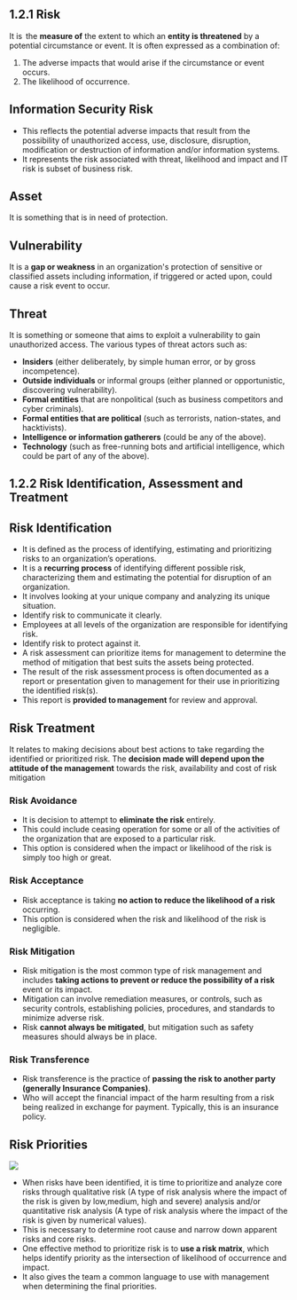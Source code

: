 
## 1.2.1 Risk

It is  the **measure of** the extent to which an **entity is threatened** by a potential circumstance or event. It is often expressed as a combination of:

1.  The adverse impacts that would arise if the circumstance or event occurs.
2.  The likelihood of occurrence.

## Information Security Risk

- This reflects the potential adverse impacts that result from the possibility of unauthorized access, use, disclosure, disruption, modification or destruction of information and/or information systems.
- It represents the risk associated with threat, likelihood and impact and IT risk is subset of business risk.

## Asset

It is something that is in need of protection.

## Vulnerability

It is a **gap or weakness** in an organization's protection of sensitive or classified assets including information, if triggered or acted upon, could cause a risk event to occur.

## Threat 

It is something or someone that aims to exploit a vulnerability to gain unauthorized access. The various types of threat actors such as: 
- **Insiders** (either deliberately, by simple human error, or by gross incompetence).
- **Outside individuals** or informal groups (either planned or opportunistic, discovering vulnerability).
- **Formal entities** that are nonpolitical (such as business competitors and cyber criminals).
- **Formal entities that are political** (such as terrorists, nation-states, and hacktivists).
- **Intelligence or information gatherers** (could be any of the above).
- **Technology** (such as free-running bots and artificial intelligence, which could be part of any of the above).

## 1.2.2 Risk Identification, Assessment and Treatment

## Risk Identification 

- It is defined as the process of identifying, estimating and prioritizing risks to an organization’s operations.
- It is a **recurring process** of identifying different possible risk, characterizing them and estimating the potential for disruption of an organization.
- It involves looking at your unique company and analyzing its unique situation.
- Identify risk to communicate it clearly. 
- Employees at all levels of the organization are responsible for identifying risk.
- Identify risk to protect against it.
- A risk assessment can prioritize items for management to determine the method of mitigation that best suits the assets being protected.
- The result of the risk assessment process is often documented as a report or presentation given to management for their use in prioritizing the identified risk(s).
- This report is **provided to management** for review and approval.

## Risk Treatment 

It relates to making decisions about best actions to take regarding the identified or prioritized risk. The **decision made will depend upon the attitude of the management** towards the risk, availability and cost of risk mitigation 

### Risk Avoidance 

-  It is decision to attempt to **eliminate the risk** entirely.
- This could include ceasing operation for some or all of the activities of the organization that are exposed to a particular risk.
- This option is considered when the impact or likelihood of the risk is simply too high or great. 

### Risk Acceptance

- Risk acceptance is taking **no action to reduce the likelihood of a risk** occurring.
- This option is considered when the risk and likelihood of the risk is negligible.

### Risk Mitigation 

- Risk mitigation is the most common type of risk management and includes **taking actions to prevent or reduce the possibility of a risk** event or its impact.
- Mitigation can involve remediation measures, or controls, such as security controls, establishing policies, procedures, and standards to minimize adverse risk.
- Risk **cannot always be mitigated**, but mitigation such as safety measures should always be in place.

### Risk Transference 

- Risk transference is the practice of **passing the risk to another party (generally Insurance Companies)**.
- Who will accept the financial impact of the harm resulting from a risk being realized in exchange for payment. Typically, this is an insurance policy.

##  Risk Priorities

![](/static/Pasted_image_20230503231205.png)


- When risks have been identified, it is time to prioritize and analyze core risks through qualitative risk (A type of risk analysis where the impact of the risk is given by low,medium, high and severe) analysis and/or quantitative risk analysis (A type of risk analysis where the impact of the risk is given by numerical values).
- This is necessary to determine root cause and narrow down apparent risks and core risks.
- One effective method to prioritize risk is to **use a risk matrix**, which helps identify priority as the intersection of likelihood of occurrence and impact.
- It also gives the team a common language to use with management when determining the final priorities.
